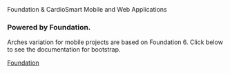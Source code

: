 <div class="br_1 br_round br_solid br_white-7 p_5 relative shadow_3 m-x_3">
	<div class="absolute t_0 r_0 l_0 b_0 opacity_7 z_0 br_round bg_center bg_cover" style="background-image:url('../img/triangletexture/orangetriangles.PNG')"></div>
		<div class="c_black font_11:lg font_6 font_8:md font_ui lh_1 m-y_4">Foundation &amp; CardioSmart
			<span class="block font_1 m-y_2 font_bold opacity_7">Mobile and Web Applications</span>
		</div>
        <div class="flex">
            <div class="flex_auto p-x_3 max-w_65">
                <h3 class="c_black font_5:lg font_3 font_4:md">Powered by Foundation.</h3>
                <p class="font_1 font_1:md font_3:lg">
                    Arches variation for mobile projects are based on Foundation 6. Click below to see the documentation for
                    bootstrap.
                </p>
                <div>
                    <a
                        class="br_radius bg_primary button c_white"
                        href="https://foundation.zurb.com/sites/docs/"
                        role="button"
                        >Foundation</a
                    >
                </div>
            </div>
        </div>	
</div>
